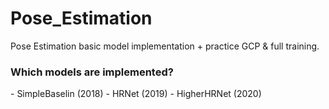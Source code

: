 



# Pose_Estimation
Pose Estimation basic model implementation + practice GCP &amp; full training.


### Which models are implemented?

<Top Down>
- SimpleBaselin (2018)
- HRNet (2019)

<Bottom Up>
- HigherHRNet (2020)
